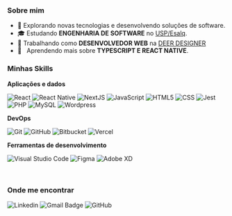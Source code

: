 <h3>Sobre mim</h3>

- 🤔 Explorando novas tecnologias e desenvolvendo soluções de software.
- 🎓 Estudando **ENGENHARIA DE SOFTWARE** no <a href="https://mbauspesalq.com/">USP/Esalq</a>.
- 💼 Trabalhando como **DESENVOLVEDOR WEB** na <a href="https://deerdesigner.com/">DEER DESIGNER</a>
- 🌱 &nbsp; Aprendendo mais sobre **TYPESCRIPT E REACT NATIVE**.

<h3>Minhas Skills</h3>

**Aplicações e dados**

![React](https://img.shields.io/badge/-React-333333?style=flat&logo=react)
![React Native](https://img.shields.io/badge/-React%20Native-333333?style=flat&logo=react)
![NextJS](https://img.shields.io/badge/next.js-000000?style=for-the-badge&logo=nextdotjs&logoColor=white)
![JavaScript](https://img.shields.io/badge/-JavaScript-333333?style=flat&logo=javascript)
![HTML5](https://img.shields.io/badge/-HTML5-333333?style=flat&logo=HTML5)
![CSS](https://img.shields.io/badge/-CSS-333333?style=flat&logo=CSS3&logoColor=1572B6)
![Jest](https://img.shields.io/badge/-Jest-333333?style=flat&logo=jest)
![PHP](https://img.shields.io/badge/-PHP-333333?style=flat&logo=php)
![MySQL](https://img.shields.io/badge/-MySQL-333333?style=flat&logo=mysql)
![Wordpress](https://img.shields.io/badge/-Wordpress-333333?style=flat&logo=wordpress)

**DevOps**

![Git](https://img.shields.io/badge/-Git-333333?style=flat&logo=git)
![GitHub](https://img.shields.io/badge/-GitHub-333333?style=flat&logo=github)
![Bitbucket](https://img.shields.io/badge/-Bitbucket-333333?style=flat&logo=bitbucket)
![Vercel](https://img.shields.io/badge/-Vercel-333333?style=flat&logo=vercel)

**Ferramentas de desenvolvimento**

![Visual Studio Code](https://img.shields.io/badge/-Visual%20Studio%20Code-333333?style=flat&logo=visual-studio-code&logoColor=007ACC)
![Figma](https://img.shields.io/badge/-Figma-333333?style=flat&logo=figma&logoColor=007ACC)
![Adobe XD](https://img.shields.io/badge/-Adobe%20XD-333333?style=flat&logo=adobe-xd&logoColor=007ACC)

<br/>

<h3>Onde me encontrar</h3>

![Linkedin](https://img.shields.io/badge/-username-blue?style=flat-square&logo=Linkedin&logoColor=white&link=https://www.linkedin.com/in/mafreitas/)
![Gmail Badge](https://img.shields.io/badge/-marcusfreitasantos@email.com-006bed?style=flat-square&logo=Gmail&logoColor=white&link=mailto:marcusfreitasantos@gmail.com)
![GitHub](https://img.shields.io/github/followers/marcusfreitasantos?label=follow&style=social)
